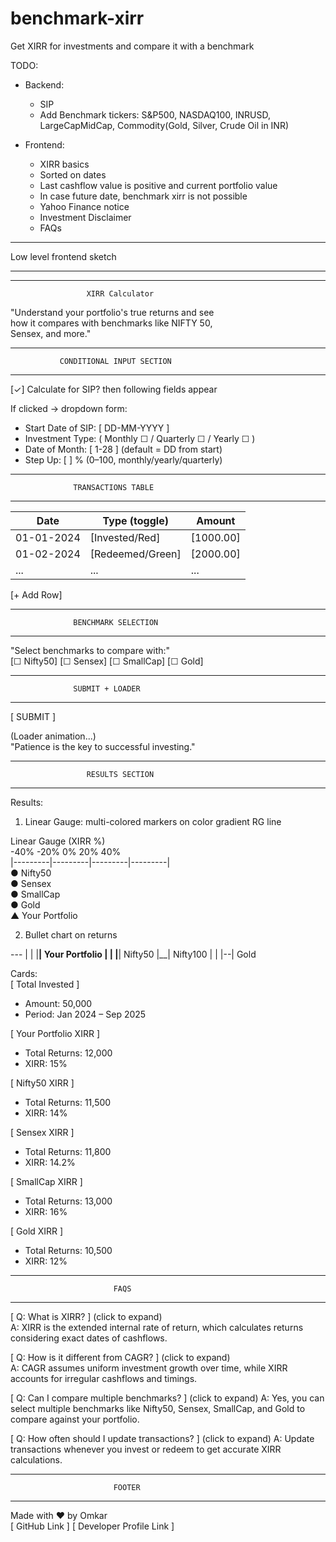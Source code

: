 # benchmark-xirr
Get XIRR for investments and compare it with a benchmark

TODO:
* Backend:
    * SIP
    * Add Benchmark tickers: S&P500, NASDAQ100, INRUSD, LargeCapMidCap, Commodity(Gold, Silver, Crude Oil in INR)

* Frontend:
    * XIRR basics
    * Sorted on dates
    * Last cashflow value is positive and current portfolio value
    * In case future date, benchmark xirr is not possible
    * Yahoo Finance notice
    * Investment Disclaimer
    * FAQs


---

Low level frontend sketch

---
 
---------------------------------------------------------------
                     XIRR Calculator                          
"Understand your portfolio's true returns and see            
how it compares with benchmarks like NIFTY 50,             
Sensex, and more."
 
---------------------------------------------------------------
               CONDITIONAL INPUT SECTION                     
---------------------------------------------------------------
[✓] Calculate for SIP? then following fields appear

If clicked → dropdown form:
- Start Date of SIP: [ DD-MM-YYYY ]
- Investment Type: ( Monthly ☐ / Quarterly ☐ / Yearly ☐ )
- Date of Month: [ 1-28 ] (default = DD from start)
- Step Up: [   ] %  (0–100, monthly/yearly/quarterly)

---------------------------------------------------------------
                  TRANSACTIONS TABLE                         
---------------------------------------------------------------
Date        | Type (toggle)       | Amount                     
------------ |--------------------|----------------------------
01-01-2024  | [Invested/Red]     | [1000.00]                  
01-02-2024  | [Redeemed/Green]   | [2000.00]                  
...         | ...                | ...                         
[+ Add Row]
 
---------------------------------------------------------------
                  BENCHMARK SELECTION                        
---------------------------------------------------------------
"Select benchmarks to compare with:"                        
[☐ Nifty50]  [☐ Sensex]  [☐ SmallCap]  [☐ Gold]
 
---------------------------------------------------------------
                  SUBMIT + LOADER                             
---------------------------------------------------------------
[ SUBMIT ]

(Loader animation...)                                        
"Patience is the key to successful investing."
 
---------------------------------------------------------------
                     RESULTS SECTION                          
---------------------------------------------------------------
Results:
1. Linear Gauge: multi-colored markers on color gradient RG line

Linear Gauge (XIRR %)                                       
-40%    -20%      0%      20%      40%                        
|---------|---------|---------|---------|                   
    ● Nifty50                                         
              ● Sensex                                    
                        ● SmallCap                                            
          ● Gold                                  
                            ▲ Your Portfolio

2. Bullet chart on returns 

\---
|  |
|__|  Your Portfolio
|  |
|__|  Nifty50
|__|  Nifty100
|  |
|--|  Gold

Cards:                                                       
[ Total Invested ]
- Amount: 50,000
- Period: Jan 2024 – Sep 2025

[ Your Portfolio XIRR ]
- Total Returns: 12,000
- XIRR: 15%

[ Nifty50 XIRR ]
- Total Returns: 11,500
- XIRR: 14%

[ Sensex XIRR ]
- Total Returns: 11,800
- XIRR: 14.2%

[ SmallCap XIRR ]
- Total Returns: 13,000
- XIRR: 16%

[ Gold XIRR ]
- Total Returns: 10,500
- XIRR: 12%

---------------------------------------------------------------
                           FAQS                                
---------------------------------------------------------------
[ Q: What is XIRR? ]  (click to expand)                     
A: XIRR is the extended internal rate of return, which calculates returns considering exact dates of cashflows.

[ Q: How is it different from CAGR? ]  (click to expand)    
A: CAGR assumes uniform investment growth over time, while XIRR accounts for irregular cashflows and timings.

[ Q: Can I compare multiple benchmarks? ]  (click to expand)
A: Yes, you can select multiple benchmarks like Nifty50, Sensex, SmallCap, and Gold to compare against your portfolio.

[ Q: How often should I update transactions? ]  (click to expand)
A: Update transactions whenever you invest or redeem to get accurate XIRR calculations.
 
---------------------------------------------------------------
                           FOOTER                               
---------------------------------------------------------------
Made with ♥ by Omkar                                          
[ GitHub Link ]  [ Developer Profile Link ]                  
 